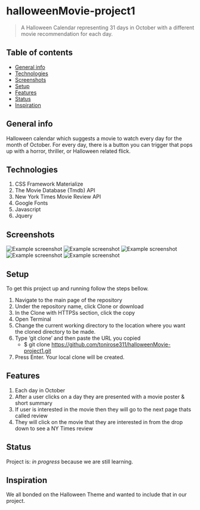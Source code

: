# halloweenMovie-project1

> A Halloween Calendar representing 31 days in October with a different movie recommendation for each day.

## Table of contents
* [General info](#general-info)
* [Technologies](#technologies)
* [Screenshots](#screenshots)
* [Setup](#setup)
* [Features](#features)
* [Status](#status)
* [Inspiration](#inspiration)


## General info
Halloween calendar which suggests a movie to watch every day for the month of October.  For every day, there is a button you can trigger that pops up with a horror, thriller, or Halloween related flick.

## Technologies

1. CSS Framework Materialize
2. The Movie Database (Tmdb) API
3. New York Times Movie Review API
4. Google Fonts
5. Javascript
6. Jquery



## Screenshots
![Example screenshot]()
![Example screenshot]()
![Example screenshot]()
![Example screenshot]()
![Example screenshot]()


## Setup

To get this project up and running follow the steps bellow.

1. Navigate to the main page of the repository
2. Under the repository name, click Clone or download
3. In the Clone with HTTPSs section, click the copy
4. Open Terminal
5. Change the current working directory to the location where you want the cloned directory to be made.
6. Type ‘git clone’ and then paste the URL you copied
	- $ git clone https://github.com/tonirose311/halloweenMovie-project1.git
7. Press Enter. Your local clone will be created.


## Features
1. Each day in October
2. After a user clicks on a day they are presented with a movie poster & short summary
3. If user is interested in the movie then they will go to the next page thats called review
4. They will click on the movie that they are interested in from the drop down to see a NY Times review

## Status
Project is: _in progress_ because we are still learning.

## Inspiration
We all bonded on the Halloween Theme and wanted to include that in our project.

